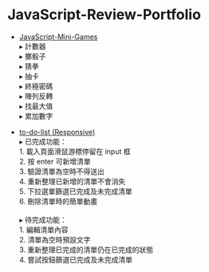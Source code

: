 # JavaScript-Review-Portfolio

* [JavaScript-Mini-Games](https://shihchinghuang.github.io/JavaScript-Review-Portfolio/public/JavaScript-Mini-Games/index.html) <br>
▸ 計數器 <br>
▸ 擲骰子 <br>
▸ 猜拳 <br>
▸ 抽卡 <br>
▸ 終極密碼 <br>
▸ 陣列反轉 <br>
▸ 找最大值 <br>
▸ 累加數字 <br>

* [to-do-list (Responsive)](https://shihchinghuang.github.io/JavaScript-Review-Portfolio/public/to-do-list/index.html) <br>
▸ 已完成功能：<br>1. 載入頁面滑鼠游標停留在 input 框 <br>
  2. 按 enter 可新增清單 <br>
  3. 驗證清單為空時不得送出 <br>
  4. 重新整理已新增的清單不會消失 <br>
  5. 下拉選單篩選已完成及未完成清單 <br>
  6. 刪除清單時的簡單動畫 <br> <br>
▸ 待完成功能： <br>1. 編輯清單內容 <br>
  2. 清單為空時預設文字 <br>
  3. 重新整理已完成的清單仍在已完成的狀態 <br>
  4. 嘗試按鈕篩選已完成及未完成清單
